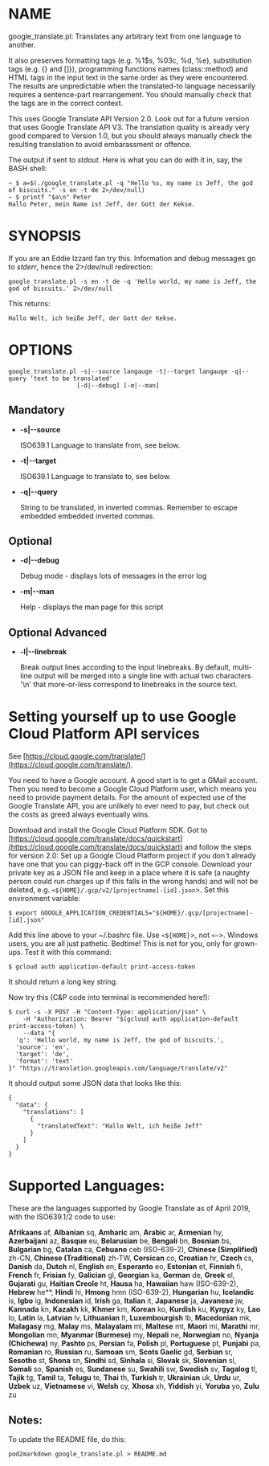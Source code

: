 # NAME

google\_translate.pl: Translates any arbitrary text from one language to another. 

It also preserves formatting tags (e.g. %1$s, %03c, %d, %e), substitution tags (e.g. {} and \[\]}), 
programming functions names (class::method) and HTML tags in the input text in the same order as 
they were encountered. The results are unpredictable when the translated-to language necessarily
requires a sentence-part rearrangement. You should manually check that the tags are in the correct context.

This uses Google Translate API Version 2.0. Look out for a future version that uses Google Translate API V3.
The translation quality is already very good compared to Version 1.0, but you should always manually 
check the resulting translation to avoid embarassment or offence. 

The output if sent to _stdout_. Here is what you can do with it in, say, the BASH shell:

    ~ $ a=$(./google_translate.pl -q "Hello %s, my name is Jeff, the god of biscuits." -s en -t de 2>/dev/null)
    ~ $ printf "$a\n" Peter
    Hallo Peter, mein Name ist Jeff, der Gott der Kekse.

# SYNOPSIS

If you are an Eddie Izzard fan try this. Information and debug messages go to _stderr_, hence the 2>/dev/null redirection:

    google_translate.pl -s en -t de -q 'Hello world, my name is Jeff, the god of biscuits.' 2>/dev/null

This returns:

    Hallo Welt, ich heiße Jeff, der Gott der Kekse.

# OPTIONS

    google_translate.pl -s|--source langauge -t|--target langauge -q|--query 'text to be translated' 
                       [-d|--debug] [-m|--man]

## Mandatory

- **-s|--source**

    ISO639.1 Language to translate from, see below.

- **-t|--target**

    ISO639.1 Language to translate to, see below.

- **-q|--query**

    String to be translated, in inverted commas. Remember to escape embedded embedded inverted commas.

## Optional

- **-d|--debug**

    Debug mode - displays lots of messages in the error log

- **-m|--man**

    Help - displays the man page for this script

## Optional Advanced

- **-l|--linebreak**

    Break output lines according to the input linebreaks. 
    By default, multi-line output will be merged into a single line 
    with actual two characters '\\n' that more-or-less correspond to linebreaks 
    in the source text.

# Setting yourself up to use Google Cloud Platform API services

See [https://cloud.google.com/translate/](https://cloud.google.com/translate/).

You need to have a Google account. A good start is to get a GMail account. 
Then you need to become a Google Cloud Platform user, which means you need to
provide payment details. For the amount of expected use of the Google Translate 
API, you are unlikely to ever need to pay, but check out the costs as greed 
always eventually wins.

Download and install the Google Cloud Platform SDK. Got to 
[https://cloud.google.com/translate/docs/quickstart](https://cloud.google.com/translate/docs/quickstart) 
and follow the steps for version 2.0: Set up a Google Cloud Platform project 
if you don't already have one that you can piggy-back off in the GCP console.
Download your private key as a JSON file and keep in a place where it is safe
(a naughty person could run charges up if this falls in the wrong hands)
and will not be deleted, e.g. `<${HOME}/.gcp/v2/[projectname]-[id].json`>.
Set this environment variable:

    $ export GOOGLE_APPLICATION_CREDENTIALS="${HOME}/.gcp/[projectname]-[id].json"

Add this line above to your ~/.bashrc file. Use `<${HOME}`>, not `<~`>. 
Windows users, you are all just pathetic. Bedtime! This is not for you, only for grown-ups.
Test it with this command: 

    $ gcloud auth application-default print-access-token

It should return a long key string.

Now try this (C&P code into terminal is recommended here!):

    $ curl -s -X POST -H "Content-Type: application/json" \
        -H "Authorization: Bearer "$(gcloud auth application-default print-access-token) \
        --data "{
      'q': 'Hello world, my name is Jeff, the god of biscuits.',
      'source': 'en',
      'target': 'de',
      'format': 'text'
    }" "https://translation.googleapis.com/language/translate/v2"

It should output some JSON data that looks like this: 

    {
      "data": {
        "translations": [
          {
            "translatedText": "Hallo Welt, ich heiße Jeff"
          }
        ]
      }
    }

# Supported Languages:

These are the languages supported by Google Translate as of April 2019, with the ISO639.1/2 code to use:

**Afrikaans** af, **Albanian** sq, **Amharic** am, **Arabic** ar, **Armenian** hy, **Azerbaijani** az, **Basque** eu, 
**Belarusian** be, **Bengali** bn, **Bosnian** bs, **Bulgarian** bg, **Catalan** ca, **Cebuano** ceb (ISO-639-2), 
**Chinese (Simplified)** zh-CN, **Chinese (Traditional)** zh-TW, **Corsican** co, **Croatian** hr, **Czech** cs, 
**Danish** da, **Dutch** nl, **English** en, **Esperanto** eo, **Estonian** et, **Finnish** fi, **French** fr, 
**Frisian** fy, **Galician** gl, **Georgian** ka, **German** de, **Greek** el, **Gujarati** gu, **Haitian Creole** ht, 
**Hausa** ha, **Hawaiian** haw (ISO-639-2), **Hebrew** he\*\*, **Hindi** hi, **Hmong** hmn (ISO-639-2), **Hungarian** hu, 
**Icelandic** is, **Igbo** ig, **Indonesian** id, **Irish** ga, **Italian** it, **Japanese** ja, **Javanese** jw, 
**Kannada** kn, **Kazakh** kk, **Khmer** km, **Korean** ko, **Kurdish** ku, **Kyrgyz** ky, **Lao** lo, **Latin** la, 
**Latvian** lv, **Lithuanian** lt, **Luxembourgish** lb, **Macedonian** mk, **Malagasy** mg, **Malay** ms, 
**Malayalam** ml, **Maltese** mt, **Maori** mi, **Marathi** mr, **Mongolian** mn, **Myanmar (Burmese)** my, 
**Nepali** ne, **Norwegian** no, **Nyanja (Chichewa)** ny, **Pashto** ps, **Persian** fa, **Polish** pl, 
**Portuguese** pt, **Punjabi** pa, **Romanian** ro, **Russian** ru, **Samoan** sm, **Scots Gaelic** gd, 
**Serbian** sr, **Sesotho** st, **Shona** sn, **Sindhi** sd, **Sinhala** si, **Slovak** sk, **Slovenian** sl, 
**Somali** so, **Spanish** es, **Sundanese** su, **Swahili** sw, **Swedish** sv, **Tagalog** tl, **Tajik** tg, 
**Tamil** ta, **Telugu** te, **Thai** th, **Turkish** tr, **Ukrainian** uk, **Urdu** ur, **Uzbek** uz, **Vietnamese** vi, 
**Welsh** cy, **Xhosa** xh, **Yiddish** yi, **Yoruba** yo, **Zulu** zu

## Notes:

To update the README file, do this:

    pod2markdown google_translate.pl > README.md
